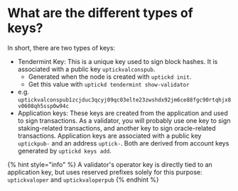 # What are the different types of keys?

In short, there are two types of keys:

* Tendermint Key: This is a unique key used to sign block hashes. It is associated with a public key `uptickvalconspub`.
  * Generated when the node is created with `uptickd init`.
  * Get this value with `uptickd tendermint show-validator`
* e.g. `uptickvalconspub1zcjduc3qcyj09qc03elte23zwshdx92jm6ce88fgc90rtqhjx8v0608qh5ssp0w94c`
* Application keys: These keys are created from the application and used to sign transactions. As a validator, you will probably use one key to sign staking-related transactions, and another key to sign oracle-related transactions. Application keys are associated with a public key `uptickpub-` and an address `uptick-`. Both are derived from account keys generated by `uptickd keys add`.

{% hint style="info" %}
A validator's operator key is directly tied to an application key, but uses reserved prefixes solely for this purpose: `uptickvaloper` and `uptickvaloperpub`
{% endhint %}
